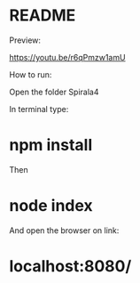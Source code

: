 # README #

Preview:

https://youtu.be/r6qPmzw1amU


How to run:

Open the folder Spirala4

In terminal type:

# npm install

Then

# node index

And open the browser on link:

# localhost:8080/
